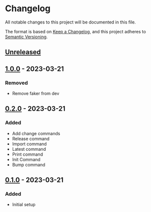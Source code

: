 # Changelog

All notable changes to this project will be documented in this file.

The format is based on [Keep a Changelog](https://keepachangelog.com/en/1.1.0/),
and this project adheres to [Semantic Versioning](https://semver.org/spec/v2.0.0.html).

## [Unreleased]

## [1.0.0] - 2023-03-21

### Removed

- Remove faker from dev

## [0.2.0] - 2023-03-21

### Added

- Add change commands
- Release command
- Import command
- Latest command
- Print command
- Init Command
- Bump command

## [0.1.0] - 2023-03-21

### Added

- Initial setup

[Unreleased]: https://github.com/sauljabin/changeloggh/compare/v1.0.0...HEAD
[1.0.0]: https://github.com/sauljabin/changeloggh/compare/v0.2.0...v1.0.0
[0.2.0]: https://github.com/sauljabin/changeloggh/compare/v0.1.0...v0.2.0
[0.1.0]: https://github.com/sauljabin/changeloggh/releases/tag/v0.1.0